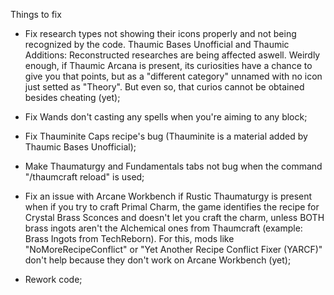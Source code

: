 Things to fix

* Fix research types not showing their icons properly and not being recognized by the code. Thaumic Bases Unofficial and Thaumic Additions: Reconstructed researches are being affected aswell. Weirdly enough, if Thaumic Arcana is present, its curiosities have a chance to give you that points, but as a "different category" unnamed with no icon just setted as "Theory". But even so, that curios cannot be obtained besides cheating (yet);

* Fix Wands don't casting any spells when you're aiming to any block;

* Fix Thauminite Caps recipe's bug (Thauminite is a material added by Thaumic Bases Unofficial);

* Make Thaumaturgy and Fundamentals tabs not bug when the command "/thaumcraft reload" is used;

* Fix an issue with Arcane Workbench if Rustic Thaumaturgy is present when if you try to craft Primal Charm, the game identifies the recipe for Crystal Brass Sconces and doesn't let you craft the charm, unless BOTH brass ingots aren't the Alchemical ones from Thaumcraft (example: Brass Ingots from TechReborn). For this, mods like "NoMoreRecipeConflict" or "Yet Another Recipe Conflict Fixer (YARCF)" don't help because they don't work on Arcane Workbench (yet);

* Rework code;

